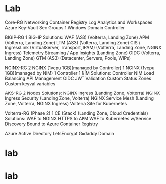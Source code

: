 Lab
===

Core-RG
    Networking
    Container Registry
    Log Analytics and Workspaces
    Azure Key-Vault
    Sec Groups
    1 Windows Domain Controller

BIGIP-RG
    1 BIG-IP
        Solutions:
            WAF (AS3) (Volterra, Landing Zone)
            APM (Volterra, Landing Zone)
            LTM (AS3) (Volterra, Landing Zone)
            CIS / IngressLink (VirtualServer, Transport, IPAM) (Volterra, Landing Zone, NGINX Ingress)
            Telemetry Streaming / App Insights (Landing Zone)
            OIDC (Volterra, Landing Zone)
            GTM (AS3) (Datacenter, Servers, Pools, WIPs)

NGINX-RG
    2 NGINX (1vcpu 1GB)(managed by Controller)
    1 NGINX (1vcpu 1GB)(managed by NIM)
    1 Controller
    1 NIM
        Solutions:
            Controller
            NIM
            Load Balancing
            API Management
            OIDC
            JWT Validation
            Custom Status Zones
            Custom keyval variables

AKS-RG
    2 Nodes
        Solutions:
            NGINX Ingress (Landing Zone, Volterra)
            NGINX Ingress Security (Landing Zone, Volterra)
            NGINX Service Mesh (Landing Zone, Volterra, NGINX Ingress)
            Volterra Site for Kubernetes

Volterra-RG (Phase 2)
    1 CE (Stack) (Landing Zone, Cloud Credentials)
        Solutions:
            WAF to NGINX
            HTTPS to APM
            WAF to Kubernetes w/Service Discovery
            Bound to Azure Container Registry

Azure Active Directory
LetsEncrypt
Godaddy Domain
# lab
# lab
